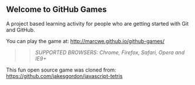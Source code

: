 ## Welcome to GitHub Games

A project based learning activity for people who are getting started with Git and GitHub.

You can play the game at: http://marcwe.github.io/github-games/

>> _*SUPPORTED BROWSERS*: Chrome, Firefox, Safari, Opera and IE9+_

This fun open source game was cloned from: https://github.com/jakesgordon/javascript-tetris

